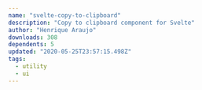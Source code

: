 ```yaml
---
name: "svelte-copy-to-clipboard"
description: "Copy to clipboard component for Svelte"
author: "Henrique Araujo"
downloads: 308
dependents: 5
updated: "2020-05-25T23:57:15.498Z"
tags: 
  - utility
  - ui
---
```

